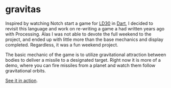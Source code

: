gravitas
========

Inspired by watching Notch start a game for 
[LD30](http://www.ludumdare.com/compo/2014/08/20/welcome-to-ludum-dare-30/) in 
[Dart](http://www.dartlang.org), I decided to revisit this language and work on
re-writing a game a had written years ago with Processing. Alas I was not able to devote
the full weekend to the project, and ended up with little more than the base mechanics
and display completed. Regardless, it was a fun weekend project.

The basic mechanic of the game is to utilize gravitational attraction between bodies
to deliver a missile to a designated target. Right now it is more of a demo, where you can
fire missiles from a planet and watch them follow gravitational orbits. 

[See it in action](http://www.kmr.me/gravitas/gravitas.html).

